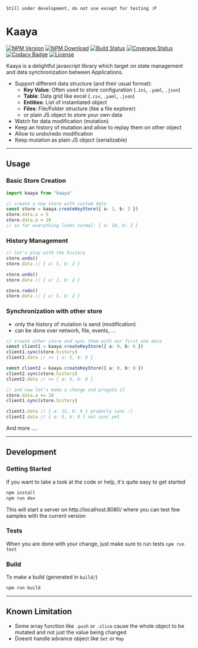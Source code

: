     Still under development, do not use except for testing :P

# Kaaya

[![NPM Version](https://img.shields.io/npm/v/kaaya.svg)](https://npmjs.org/package/kaaya)
[![NPM Download](https://img.shields.io/npm/dm/kaaya.svg)](https://npmjs.org/package/kaaya)
[![Build Status](https://travis-ci.org/kefniark/Kaaya.svg?branch=master)](https://travis-ci.org/kefniark/Kaaya)
[![Coverage Status](https://coveralls.io/repos/github/kefniark/Kaaya/badge.svg?branch=master)](https://coveralls.io/github/kefniark/Kaaya?branch=master)
[![Codacy Badge](https://api.codacy.com/project/badge/Grade/c0fc8bf9f62a4067a2d1454c1eba454e)](https://www.codacy.com/manual/kefniark/Kaaya?utm_source=github.com&utm_medium=referral&utm_content=kefniark/Kaaya&utm_campaign=Badge_Grade)
[![License](https://img.shields.io/npm/l/kaaya.svg)](https://npmjs.org/package/kaaya)

Kaaya is a delightful javascript library which target on state management and data synchronization between Applications.

-   Support different data structure (and their usual format):
    -   **Key Value**: Often used to store configuration (`.ini`, `.yaml`, `.json`)
    -   **Table**: Data grid like excel (`.csv`, `.yaml`, `.json`)
    -   **Entities**: List of instantiated object
    -   **Files**: File/Folder structure (like a file explorer)
    -   or plain JS object to store your own data
-   Watch for data modification (mutation)
-   Keep an history of mutation and allow to replay them on other object
-   Allow to undo/redo modification
-   Keep mutation as plain JS object (serializable)

---

## Usage

### Basic Store Creation

```ts
import kaaya from "kaaya"

// create a new store with custom data
const store = kaaya.createKeyStore({ a: 1, b: 2 })
store.data.a = 5
store.data.a = 10
// so far everything looks normal: { a: 10, b: 2 }
```

### History Management

```ts
// let's play with the history
store.undo()
store.data // { a: 5, b: 2 }

store.undo()
store.data // { a: 1, b: 2 }

store.redo()
store.data // { a: 5, b: 2 }
```

### Synchronization with other store

-   only the history of mutation is send (modification)
-   can be done over network, file, events, ...

```ts
// create other store and sync them with our first one data
const client1 = kaaya.createKeyStore({ a: 0, b: 6 })
client1.sync(store.history)
client1.data // <= { a: 5, b: 6 }

const client2 = kaaya.createKeyStore({ a: 0, b: 8 })
client2.sync(store.history)
client2.data // <= { a: 5, b: 8 }

// and now let's make a change and progate it
store.data.a += 10
client1.sync(store.history)

client1.data // { a: 15, b: 6 } properly sync :)
client2.data // { a: 5, b: 8 } not sync yet
```

And more ....

---

## Development

### Getting Started

If you want to take a look at the code or help, it's quite easy to get started

```sh
npm install
npm run dev
```

This will start a server on http://localhost:8080/ where you can test few samples with the current version

### Tests

When you are done with your change, just make sure to run tests `npm run test`

### Build

To make a build (generated in `build/`)

```sh
npm run build
```

---

## Known Limitation

-   Some array function like `.push` or `.slice` cause the whole object to be mutated and not just the value being changed
-   Doesnt handle advance object like `Set` or `Map`
